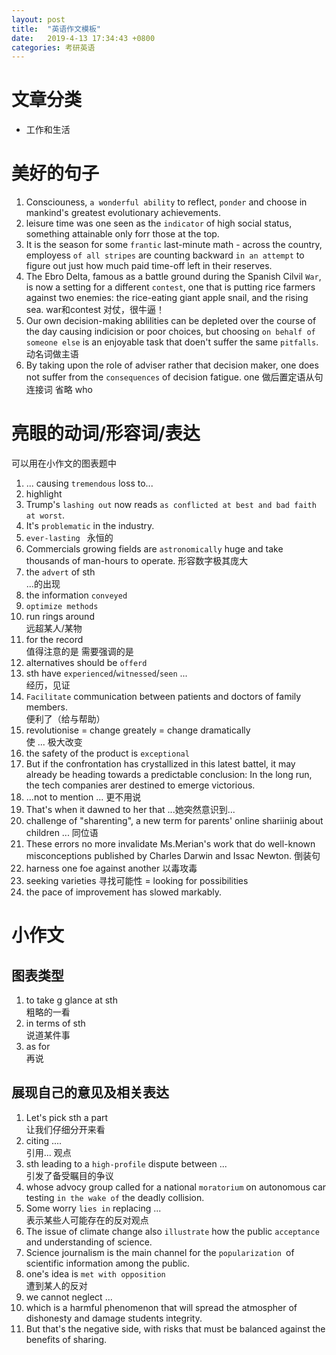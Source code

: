 ```yaml
---
layout: post
title:  "英语作文模板"
date:   2019-4-13 17:34:43 +0800
categories: 考研英语
---
```


# 文章分类
- 工作和生活

# 美好的句子
1. Consciouness, ``a wonderful ability`` to reflect, ``ponder`` and choose in mankind's greatest evolutionary achievements.
2. leisure time was one seen as the ``indicator`` of high social status, something attainable only forr those at the top.
3. It is the season for some ``frantic`` last-minute math - across the country, employess ``of all stripes`` are counting backward ``in an attempt`` to figure out just how much paid time-off  left in their reserves.
4. The Ebro Delta, famous as a battle ground during the Spanish Cilvil ``War``, is now a setting for a different ``contest``, one that is putting rice farmers against two enemies: the rice-eating giant apple snail, and the rising sea.
war和contest 对仗，很牛逼！
5. Our own decision-making ablilities can be depleted over the course of the day causing indicision or poor choices, but choosing ``on behalf of someone else`` is an enjoyable task that doen't suffer the same ``pitfalls``. 
动名词做主语
6. By taking upon the role of adviser rather that decision maker, one does not suffer from the ``consequences`` of decision fatigue.
one 做后置定语从句连接词 省略 who

# 亮眼的动词/形容词/表达
可以用在小作文的图表题中
1. ... causing ``tremendous`` loss to...
2. highlight 
3. Trump's ``lashing out`` now reads ``as conflicted at best and bad faith at worst``.
4. It's ``problematic`` in the industry.
5. ``ever-lasting `` 永恒的
6. Commercials growing fields are ``astronomically`` huge and take thousands of man-hours to operate.
形容数字极其庞大
7. the ``advert`` of sth<br>
...的出现
8. the information ``conveyed``
9. ``optimize methods ``
10. run rings around <br>
远超某人/某物
11. for the record <br>
值得注意的是 需要强调的是
12. alternatives should be ``offerd ``
13. sth have ``experienced``/``witnessed``/``seen`` ...<br>
经历，见证
14. ``Facilitate`` communication between patients and doctors of family members.<br>
便利了（给与帮助）
15. revolutionise = change greately = change dramatically<br>
使 ... 极大改变 
16. the safety of the product is ``exceptional``
17. But if the confrontation has crystallized in this latest battel, it may already be heading towards a predictable conclusion: In the long run, the tech companies arer destined to emerge victorious.
18. ...not to mention ...  更不用说
19. That's when it dawned to her that ...她突然意识到...
20. challenge of "sharenting", a new term for parents' online shariinig about children ...  同位语
21. These errors no more invalidate Ms.Merian's work that do well-known misconceptions published by Charles Darwin and Issac Newton. 倒装句
22.  harness one foe against another 以毒攻毒
23. seeking varieties 寻找可能性 = looking for possibilities
24. the pace of improvement has slowed markably.
# 小作文
## 图表类型
1. to take g glance at sth<br>
粗略的一看
2. in terms of sth <br>
说道某件事
3. as for<br>
再说

## 展现自己的意见及相关表达
1. Let's pick sth a part <br>让我们仔细分开来看
2. citing .... <br>引用... 观点
3. sth leading to a ``high-profile`` dispute between ... <br>
引发了备受瞩目的争议
4. whose advocy group called for a national ``moratorium`` on autonomous car testing ``in the wake of`` the deadly collision.
5. Some worry ``lies in`` replacing ...<br>
表示某些人可能存在的反对观点
6. The issue of climate change also ``illustrate`` how the public ``acceptance`` and understanding of science.
7. Science journalism is the main channel for the ``popularization ``of scientific information among the public.
8. one's idea is ``met with opposition ``<br>
遭到某人的反对
9. we cannot neglect ...
10. which is a harmful phenomenon that will spread the atmospher of dishonesty and damage students integrity.
11. But that's the negative side, with risks that must be balanced against the benefits of sharing. 
